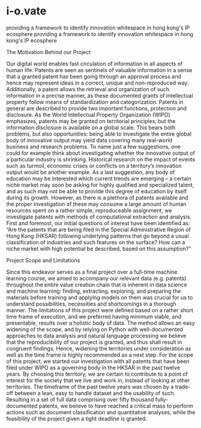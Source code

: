 # i-o.vate
providing a framework to identify innovation whitespace in hong kong's IP ecosphere
providing a framework to identify innovation whitespace in hong kong's IP ecosphere

The Motivation Behind our Project

Our digital world enables fast circulation of information in all aspects of human life. Patents are seen as sentinels of valuable information in a sense that a granted patent has been going through an approval process and hence may represent ideas in a correct, unique and non-reproduced way. Additionally, a patent allows the retrieval and organization of such information in a precise manner, as these documented grants of intellectual property follow means of standardization and categorization. Patents in general are described to provide two important functions, protection and disclosure. As the World Intellectual Property Organization (WIPO) emphasizes, patents may be granted on territorial principles, but the information disclosure is available on a global scale. This bears both problems, but also opportunities: being able to investigate the entire global body of innovative output may yield data covering many real-world business and research problems. To name just a few suggestions, one could for example think about investigating whether the innovative output of a particular industry is shrinking. Historical research on the impact of events such as turmoil, economic crises or conflicts on a territory’s innovation output would be another example. As a last suggestion, any body of education may be interested which current trends are emerging – a certain niche market may soon be asking for highly qualified and specialized talent, and as such may not be able to provide this degree of education by itself during its growth. However, as there is a plethora of patents available and the proper investigation of these may consume a large amount of human resources spent on a rather simple, reproduceable assignment, we investigate patents with methods of computational extraction and analysis. First and foremost, our initial questions of interest have been identified as: “Are the patents that are being filed in the Special Administrative Region of Hong Kong (HKSAR) following underlying patterns that go beyond a usual classification of industries and such features on the surface? How can a niche market with high potential be described, based on this assumption?”

Project Scope and Limitations

Since this endeavor serves as a final project over a full-time machine learning course, we aimed to accompany our relevant data (e.g. patents) throughout the entire value creation chain that is inherent in data science and machine learning: finding, extracting, exploring, and preparing the materials before training and applying models on them was crucial for us to understand possibilities, necessities and shortcomings in a thorough manner. The limitations of this project were defined based on a rather short time frame of execution, and we preferred having minimum viable, and presentable, results over a holistic body of data. The method allows an easy widening of the scope, and by relying on Python with well-documented approaches to data analysis and natural language processing we believe that the reproducibility of our project is granted, and thus shall result in congruent findings. Hence, widening the territories under consideration as well as the time frame is highly recommended as a next step. For the scope of this project, we started our investigation with all patents that have been filed under WIPO as a governing body in the HKSAR in the past twelve years. By choosing this territory, we are certain to contribute to a point of interest for the society that we live and work in, instead of looking at other territories. The timeframe of the past twelve years was chosen by a trade-off between a lean, easy to handle dataset and the usability of such. Resulting in a set of full data comprising over fifty thousand fully-documented patents, we believe to have reached a critical mass to perform actions such as document classification and quantitative analyses, while the feasibility of the project given a tight deadline is granted.
